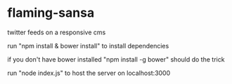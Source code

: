 # flaming-sansa
twitter feeds on a responsive cms

run "npm install & bower install" to install dependencies

if you don't have bower installed "npm install -g bower" should do the trick

run "node index.js" to host the server on localhost:3000
